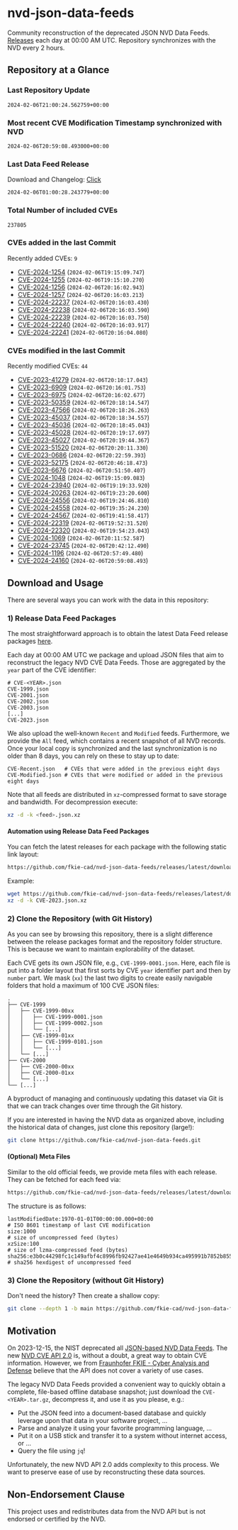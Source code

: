 # nvd-json-data-feeds

Community reconstruction of the deprecated JSON NVD Data Feeds. 
[Releases](https://github.com/fkie-cad/nvd-json-data-feeds/releases/latest) each day at 00:00 AM UTC.
Repository synchronizes with the NVD every 2 hours.

## Repository at a Glance

### Last Repository Update

```plain
2024-02-06T21:00:24.562759+00:00
```

### Most recent CVE Modification Timestamp synchronized with NVD

```plain
2024-02-06T20:59:08.493000+00:00
```

### Last Data Feed Release

Download and Changelog: [Click](https://github.com/fkie-cad/nvd-json-data-feeds/releases/latest)

```plain
2024-02-06T01:00:28.243779+00:00
```

### Total Number of included CVEs

```plain
237805
```

### CVEs added in the last Commit

Recently added CVEs: `9`

* [CVE-2024-1254](CVE-2024/CVE-2024-12xx/CVE-2024-1254.json) (`2024-02-06T19:15:09.747`)
* [CVE-2024-1255](CVE-2024/CVE-2024-12xx/CVE-2024-1255.json) (`2024-02-06T19:15:10.270`)
* [CVE-2024-1256](CVE-2024/CVE-2024-12xx/CVE-2024-1256.json) (`2024-02-06T20:16:02.943`)
* [CVE-2024-1257](CVE-2024/CVE-2024-12xx/CVE-2024-1257.json) (`2024-02-06T20:16:03.213`)
* [CVE-2024-22237](CVE-2024/CVE-2024-222xx/CVE-2024-22237.json) (`2024-02-06T20:16:03.430`)
* [CVE-2024-22238](CVE-2024/CVE-2024-222xx/CVE-2024-22238.json) (`2024-02-06T20:16:03.590`)
* [CVE-2024-22239](CVE-2024/CVE-2024-222xx/CVE-2024-22239.json) (`2024-02-06T20:16:03.750`)
* [CVE-2024-22240](CVE-2024/CVE-2024-222xx/CVE-2024-22240.json) (`2024-02-06T20:16:03.917`)
* [CVE-2024-22241](CVE-2024/CVE-2024-222xx/CVE-2024-22241.json) (`2024-02-06T20:16:04.080`)


### CVEs modified in the last Commit

Recently modified CVEs: `44`

* [CVE-2023-41279](CVE-2023/CVE-2023-412xx/CVE-2023-41279.json) (`2024-02-06T20:10:17.043`)
* [CVE-2023-6909](CVE-2023/CVE-2023-69xx/CVE-2023-6909.json) (`2024-02-06T20:16:01.753`)
* [CVE-2023-6975](CVE-2023/CVE-2023-69xx/CVE-2023-6975.json) (`2024-02-06T20:16:02.677`)
* [CVE-2023-50359](CVE-2023/CVE-2023-503xx/CVE-2023-50359.json) (`2024-02-06T20:18:14.547`)
* [CVE-2023-47566](CVE-2023/CVE-2023-475xx/CVE-2023-47566.json) (`2024-02-06T20:18:26.263`)
* [CVE-2023-45037](CVE-2023/CVE-2023-450xx/CVE-2023-45037.json) (`2024-02-06T20:18:34.557`)
* [CVE-2023-45036](CVE-2023/CVE-2023-450xx/CVE-2023-45036.json) (`2024-02-06T20:18:45.043`)
* [CVE-2023-45028](CVE-2023/CVE-2023-450xx/CVE-2023-45028.json) (`2024-02-06T20:19:17.697`)
* [CVE-2023-45027](CVE-2023/CVE-2023-450xx/CVE-2023-45027.json) (`2024-02-06T20:19:44.367`)
* [CVE-2023-51520](CVE-2023/CVE-2023-515xx/CVE-2023-51520.json) (`2024-02-06T20:20:11.330`)
* [CVE-2023-0686](CVE-2023/CVE-2023-06xx/CVE-2023-0686.json) (`2024-02-06T20:22:59.393`)
* [CVE-2023-52175](CVE-2023/CVE-2023-521xx/CVE-2023-52175.json) (`2024-02-06T20:46:18.473`)
* [CVE-2023-6676](CVE-2023/CVE-2023-66xx/CVE-2023-6676.json) (`2024-02-06T20:51:50.407`)
* [CVE-2024-1048](CVE-2024/CVE-2024-10xx/CVE-2024-1048.json) (`2024-02-06T19:15:09.083`)
* [CVE-2024-23940](CVE-2024/CVE-2024-239xx/CVE-2024-23940.json) (`2024-02-06T19:19:33.920`)
* [CVE-2024-20263](CVE-2024/CVE-2024-202xx/CVE-2024-20263.json) (`2024-02-06T19:23:20.600`)
* [CVE-2024-24556](CVE-2024/CVE-2024-245xx/CVE-2024-24556.json) (`2024-02-06T19:24:46.810`)
* [CVE-2024-24558](CVE-2024/CVE-2024-245xx/CVE-2024-24558.json) (`2024-02-06T19:35:24.230`)
* [CVE-2024-24567](CVE-2024/CVE-2024-245xx/CVE-2024-24567.json) (`2024-02-06T19:41:58.417`)
* [CVE-2024-22319](CVE-2024/CVE-2024-223xx/CVE-2024-22319.json) (`2024-02-06T19:52:31.520`)
* [CVE-2024-22320](CVE-2024/CVE-2024-223xx/CVE-2024-22320.json) (`2024-02-06T19:54:23.043`)
* [CVE-2024-1069](CVE-2024/CVE-2024-10xx/CVE-2024-1069.json) (`2024-02-06T20:11:52.587`)
* [CVE-2024-23745](CVE-2024/CVE-2024-237xx/CVE-2024-23745.json) (`2024-02-06T20:42:12.490`)
* [CVE-2024-1196](CVE-2024/CVE-2024-11xx/CVE-2024-1196.json) (`2024-02-06T20:57:49.480`)
* [CVE-2024-24160](CVE-2024/CVE-2024-241xx/CVE-2024-24160.json) (`2024-02-06T20:59:08.493`)


## Download and Usage

There are several ways you can work with the data in this repository:

### 1) Release Data Feed Packages

The most straightforward approach is to obtain the latest Data Feed release packages [here](https://github.com/fkie-cad/nvd-json-data-feeds/releases/latest).

Each day at 00:00 AM UTC we package and upload JSON files that aim to reconstruct the legacy NVD CVE Data Feeds.
Those are aggregated by the `year` part of the CVE identifier:

```
# CVE-<YEAR>.json
CVE-1999.json
CVE-2001.json
CVE-2002.json
CVE-2003.json
[...]
CVE-2023.json
```

We also upload the well-known `Recent` and `Modified` feeds.
Furthermore, we provide the `All` feed, which contains a recent snapshot of all NVD records.
Once your local copy is synchronized and the last synchronization is no older than 8 days, you can rely on these to stay up to date:

```plain
CVE-Recent.json   # CVEs that were added in the previous eight days
CVE-Modified.json # CVEs that were modified or added in the previous eight days
```

Note that all feeds are distributed in `xz`-compressed format to save storage and bandwidth.
For decompression execute:

```sh
xz -d -k <feed>.json.xz
```


#### Automation using Release Data Feed Packages

You can fetch the latest releases for each package with the following static link layout:

```sh
https://github.com/fkie-cad/nvd-json-data-feeds/releases/latest/download/CVE-<YEAR>.json.xz
```

Example:

```sh
wget https://github.com/fkie-cad/nvd-json-data-feeds/releases/latest/download/CVE-2023.json.xz
xz -d -k CVE-2023.json.xz
```



### 2) Clone the Repository (with Git History)

As you can see by browsing this repository, there is a slight difference between the release packages format and the repository folder structure.
This is because we want to maintain explorability of the dataset.

Each CVE gets its own JSON file, e.g., `CVE-1999-0001.json`.
Here, each file is put into a folder layout that first sorts by CVE `year` identifier part and then by `number` part.
We mask (`xx`) the last two digits to create easily navigable folders that hold a maximum of 100 CVE JSON files:

```plain
.
├── CVE-1999
│   ├── CVE-1999-00xx
│   │   ├── CVE-1999-0001.json
│   │   ├── CVE-1999-0002.json
│   │   └── [...]
│   ├── CVE-1999-01xx
│   │   ├── CVE-1999-0101.json
│   │   └── [...]
│   └── [...]
├── CVE-2000
│   ├── CVE-2000-00xx
│   ├── CVE-2000-01xx
│   └── [...]
└── [...]
```

A byproduct of managing and continuously updating this dataset via Git is that we can track changes over time through the Git history.

If you are interested in having the NVD data as organized above, including the historical data of changes, just clone this repository (large!):

```sh
git clone https://github.com/fkie-cad/nvd-json-data-feeds.git
```

#### (Optional) Meta Files

Similar to the old official feeds, we provide meta files with each release. They can be fetched for each feed via:

```sh
https://github.com/fkie-cad/nvd-json-data-feeds/releases/latest/download/CVE-<YEAR>.meta
```

The structure is as follows:

```plain
lastModifiedDate:1970-01-01T00:00:00.000+00:00                          # ISO 8601 timestamp of last CVE modification
size:1000                                                               # size of uncompressed feed (bytes)
xzSize:100                                                              # size of lzma-compressed feed (bytes)
sha256:e3b0c44298fc1c149afbf4c8996fb92427ae41e4649b934ca495991b7852b855 # sha256 hexdigest of uncompressed feed
```


### 3) Clone the Repository (without Git History)

Don't need the history? Then create a shallow copy:

```sh
git clone --depth 1 -b main https://github.com/fkie-cad/nvd-json-data-feeds.git
```

## Motivation

On 2023-12-15, the NIST deprecated all [JSON-based NVD Data Feeds](https://nvd.nist.gov/vuln/data-feeds#divRetirementBanner-1).
The new [NVD CVE API 2.0](https://nvd.nist.gov/developers/vulnerabilities) is, without a doubt, a great way to obtain CVE information.
However, we from [Fraunhofer FKIE - Cyber Analysis and Defense](https://www.fkie.fraunhofer.de/en/departments/cad.html) believe that the API does not cover a variety of use cases.

The legacy NVD Data Feeds provided a convenient way to quickly obtain a complete, file-based offline database snapshot; just download the `CVE-<YEAR>.tar.gz`, decompress it, and use it as you please, e.g.:

* Put the JSON feed into a document-based database and quickly leverage upon that data in your software project, ...
* Parse and analyze it using your favorite programming language, ...
* Put it on a USB stick and transfer it to a system without internet access, or ...
* Query the file using `jq`!

Unfortunately, the new NVD API 2.0 adds complexity to this process.
We want to preserve ease of use by reconstructing these data sources.

## Non-Endorsement Clause

This project uses and redistributes data from the NVD API but is not endorsed or certified by the NVD.